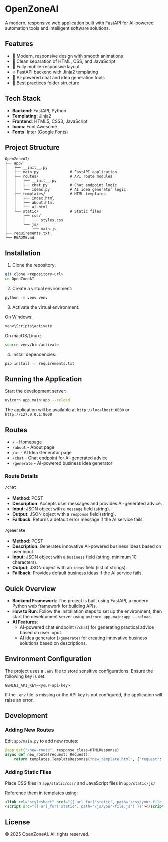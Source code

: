 # OpenZoneAI

A modern, responsive web application built with FastAPI for AI-powered automation tools and intelligent software solutions.

## Features

- 🚀 Modern, responsive design with smooth animations
- 🎨 Clean separation of HTML, CSS, and JavaScript
- 📱 Fully mobile-responsive layout
- 🔥 FastAPI backend with Jinja2 templating
- 🤖 AI-powered chat and idea generation tools
- 📂 Best practices folder structure

## Tech Stack

- **Backend**: FastAPI, Python
- **Templating**: Jinja2
- **Frontend**: HTML5, CSS3, JavaScript
- **Icons**: Font Awesome
- **Fonts**: Inter (Google Fonts)

## Project Structure

```
OpenZoneAI/
├── app/
│   ├── __init__.py
│   ├── main.py              # FastAPI application
│   ├── routes/              # API route modules
│   │   ├── __init__.py
│   │   ├── chat.py          # Chat endpoint logic
│   │   └── ideas.py         # AI idea generator logic
│   ├── templates/           # HTML templates
│   │   ├── index.html
│   │   ├── about.html
│   │   └── ai.html
│   └── static/              # Static files
│       ├── css/
│       │   └── styles.css
│       └── js/
│           └── main.js
├── requirements.txt
└── README.md
```

## Installation

1. Clone the repository:
```bash
git clone <repository-url>
cd OpenZoneAI
```

2. Create a virtual environment:
```bash
python -m venv venv
```

3. Activate the virtual environment:

On Windows:
```bash
venv\Scripts\activate
```

On macOS/Linux:
```bash
source venv/bin/activate
```

4. Install dependencies:
```bash
pip install -r requirements.txt
```

## Running the Application

Start the development server:

```bash
uvicorn app.main:app --reload
```

The application will be available at `http://localhost:8000` or `http://127.0.0.1:8000`

## Routes

- `/` - Homepage
- `/about` - About page
- `/ai` - AI Idea Generator page
- `/chat` - Chat endpoint for AI-generated advice
- `/generate` - AI-powered business idea generator

### Route Details

#### `/chat`
- **Method**: POST
- **Description**: Accepts user messages and provides AI-generated advice.
- **Input**: JSON object with a `message` field (string).
- **Output**: JSON object with a `response` field (string).
- **Fallback**: Returns a default error message if the AI service fails.

#### `/generate`
- **Method**: POST
- **Description**: Generates innovative AI-powered business ideas based on user input.
- **Input**: JSON object with a `business` field (string, minimum 10 characters).
- **Output**: JSON object with an `ideas` field (list of strings).
- **Fallback**: Provides default business ideas if the AI service fails.

## Quick Overview

- **Backend Framework**: The project is built using FastAPI, a modern Python web framework for building APIs.
- **How to Run**: Follow the installation steps to set up the environment, then start the development server using `uvicorn app.main:app --reload`.
- **AI Features**:
  - AI-powered chat endpoint (`/chat`) for generating practical advice based on user input.
  - AI idea generator (`/generate`) for creating innovative business solutions based on descriptions.

## Environment Configuration

The project uses a `.env` file to store sensitive configurations. Ensure the following key is set:

```
GEMINI_API_KEY=<your-api-key>
```

If the `.env` file is missing or the API key is not configured, the application will raise an error.

## Development

### Adding New Routes

Edit `app/main.py` to add new routes:

```python
@app.get("/new-route", response_class=HTMLResponse)
async def new_route(request: Request):
    return templates.TemplateResponse("new_template.html", {"request": request})
```

### Adding Static Files

Place CSS files in `app/static/css/` and JavaScript files in `app/static/js/`

Reference them in templates using:
```html
<link rel="stylesheet" href="{{ url_for('static', path='/css/your-file.css') }}">
<script src="{{ url_for('static', path='/js/your-file.js') }}"></script>
```



## License

© 2025 OpenZoneAI. All rights reserved.

